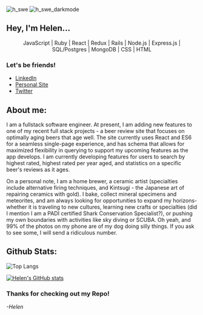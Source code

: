 ![h_swe](https://user-images.githubusercontent.com/82063894/154325007-774bdbd0-2677-4608-ba94-e88efc0494ea.png#gh-light-mode-only)
![h_swe_darkmode](https://user-images.githubusercontent.com/82063894/154333243-38280d40-b25f-4bf0-9104-c0a37c00d7a0.png#gh-dark-mode-only)

## Hey, I'm Helen...

<p align="center">JavaScript | Ruby | React | Redux | Rails | Node.js | Express.js | SQL/Postgres | MongoDB | CSS | HTML </p>

### Let's be friends! 
- [LinkedIn](https://www.linkedin.com/in/helen-edwards-96981532/)
- [Personal Site](#)
- [Twitter](https://twitter.com/hey_imhelen)

## About me: 
I am a fullstack software engineer.  At present, I am adding new features to one of my recent full stack projects -  a beer review site that focuses on optimally aging beers that age well.  The site currently uses React and ES6 for a seamless single-page experience, and has schema that allows for maximized flexibility in querying to support my upcoming features as the app develops.  I am currently developing features for users to search by highest rated, highest rated per year aged, and statistics on a specific beer's reviews as it ages. 

On a personal note, I am a home brewer, a ceramic artist (specialties include alternative firing techniques, and Kintsugi - the Japanese art of repairing ceramics with gold).  I bake, collect mineral specimens and meteorites, and am always looking for opportunities to expand my horizons- whether it is traveling to new cultures, learning new crafts or specialties (did I mention I am a PADI certified Shark Conservation Specialist?), or pushing my own boundaries with activities like sky diving or SCUBA. Oh yeah, and 99% of the photos on my phone are of my dog doing silly things.  If you ask to see some, I will send a ridiculous number.

## Github Stats: 

![Top Langs](https://github-readme-stats.vercel.app/api/top-langs/?username=HelenEdwards)


[![Helen's GitHub stats](https://github-readme-stats.vercel.app/api?username=HelenEdwards)](https://github.com/helenedwards/github-readme-stats)

### Thanks for checking out my Repo!
_-Helen_
